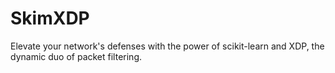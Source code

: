 # SkimXDP
Elevate your network's defenses with the power of scikit-learn and XDP, the dynamic duo of packet filtering.
